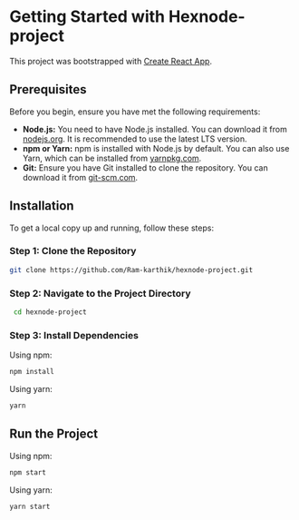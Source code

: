 # Getting Started with Hexnode-project

This project was bootstrapped with [Create React App](https://github.com/facebook/create-react-app).

## Prerequisites

Before you begin, ensure you have met the following requirements:

- **Node.js:** You need to have Node.js installed. You can download it from [nodejs.org](https://nodejs.org/). It is recommended to use the latest LTS version.
- **npm or Yarn:** npm is installed with Node.js by default. You can also use Yarn, which can be installed from [yarnpkg.com](https://yarnpkg.com/).
- **Git:** Ensure you have Git installed to clone the repository. You can download it from [git-scm.com](https://git-scm.com/).

## Installation

To get a local copy up and running, follow these steps:

### Step 1: Clone the Repository

   ```sh
   git clone https://github.com/Ram-karthik/hexnode-project.git
   ```

### Step 2: Navigate to the Project Directory
  ```sh
   cd hexnode-project
  ```

### Step 3: Install Dependencies

Using npm:

```sh
npm install
```

Using yarn:

```sh
yarn
```

## Run the Project

Using npm:

```sh
npm start
```

Using yarn:

```sh
yarn start
```

